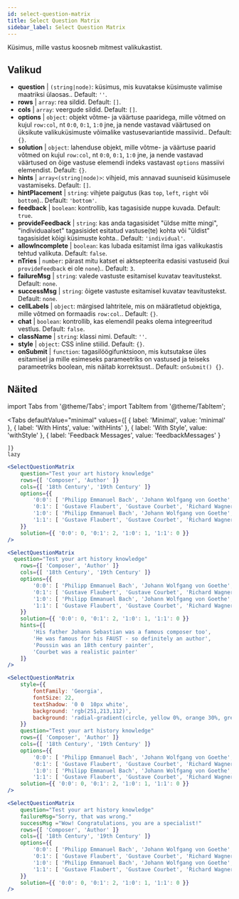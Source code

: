 ```yaml
---
id: select-question-matrix
title: Select Question Matrix
sidebar_label: Select Question Matrix
---
```


Küsimus, mille vastus koosneb mitmest valikukastist.

## Valikud

* __question__ | `(string|node)`: küsimus, mis kuvatakse küsimuste valimise maatriksi ülaosas.. Default: `''`.
* __rows__ | `array`: rea sildid. Default: `[]`.
* __cols__ | `array`: veergude sildid. Default: `[]`.
* __options__ | `object`: objekt võtme- ja väärtuse paaridega, mille võtmed on kujul `row:col`, nt `0:0`, `0:1`, `1:0` jne, ja nende vastavad väärtused on üksikute valikuküsimuste võimalike vastusevariantide massiivid.. Default: `{}`.
* __solution__ | `object`: lahenduse objekt, mille võtme- ja väärtuse paarid võtmed on kujul `row:col`, nt `0:0`, `0:1`, `1:0` jne, ja nende vastavad väärtused on õige vastuse elemendi indeks vastavast `options` massiivi elemendist. Default: `{}`.
* __hints__ | `array<(string|node)>`: vihjeid, mis annavad suuniseid küsimusele vastamiseks. Default: `[]`.
* __hintPlacement__ | `string`: vihjete paigutus (kas `top`, `left`, `right` või `bottom`).. Default: `'bottom'`.
* __feedback__ | `boolean`: kontrollib, kas tagasiside nuppe kuvada. Default: `true`.
* __provideFeedback__ | `string`: kas anda tagasisidet "üldse mitte mingi", "individuaalset" tagasisidet esitatud vastuse(te) kohta või "üldist" tagasisidet kõigi küsimuste kohta.. Default: `'individual'`.
* __allowIncomplete__ | `boolean`: kas lubada esitamist ilma igas valikukastis tehtud valikuta. Default: `false`.
* __nTries__ | `number`: pärast mitu katset ei aktsepteerita edasisi vastuseid (kui `provideFeedback` ei ole `none`).. Default: `3`.
* __failureMsg__ | `string`: valede vastuste esitamisel kuvatav teavitustekst. Default: `none`.
* __successMsg__ | `string`: õigete vastuste esitamisel kuvatav teavitustekst. Default: `none`.
* __cellLabels__ | `object`: märgised lahtritele, mis on määratletud objektiga, mille võtmed on formaadis `row:col`.. Default: `{}`.
* __chat__ | `boolean`: kontrollib, kas elemendil peaks olema integreeritud vestlus. Default: `false`.
* __className__ | `string`: klassi nimi. Default: `''`.
* __style__ | `object`: CSS inline stiilid. Default: `{}`.
* __onSubmit__ | `function`: tagasilöögifunktsioon, mis kutsutakse üles esitamisel ja mille esimeseks parameetriks on vastused ja teiseks parameetriks boolean, mis näitab korrektsust.. Default: `onSubmit() {}`.


## Näited


import Tabs from '@theme/Tabs';
import TabItem from '@theme/TabItem';

<Tabs
    defaultValue="minimal"
    values={[
        { label: 'Minimal', value: 'minimal' },
        { label: 'With Hints', value: 'withHints' },
        { label: 'With Style', value: 'withStyle' },
        { label: 'Feedback Messages', value: 'feedbackMessages' }
        
    ]}
    lazy
>

<TabItem value="minimal">

```jsx live
<SelectQuestionMatrix
    question="Test your art history knowledge"
    rows={[ 'Composer', 'Author' ]} 
    cols={[ '18th Century', '19th Century' ]} 
    options={{ 
        '0:0': [ 'Philipp Emmanuel Bach', 'Johann Wolfgang von Goethe', 'Nicolas Poussin'], 
        '0:1': [ 'Gustave Flaubert', 'Gustave Courbet', 'Richard Wagner'] ,
        '1:0': [ 'Philipp Emmanuel Bach', 'Johann Wolfgang von Goethe', 'Nicolas Poussin'],
        '1:1': [ 'Gustave Flaubert', 'Gustave Courbet', 'Richard Wagner'] 
    }} 
    solution={{ '0:0': 0, '0:1': 2, '1:0': 1, '1:1': 0 }}
/>
```
</TabItem>

<TabItem value="withHints">

```jsx live
<SelectQuestionMatrix
  question="Test your art history knowledge"
    rows={[ 'Composer', 'Author' ]} 
    cols={[ '18th Century', '19th Century' ]} 
    options={{ 
        '0:0': [ 'Philipp Emmanuel Bach', 'Johann Wolfgang von Goethe', 'Nicolas Poussin'], 
        '0:1': [ 'Gustave Flaubert', 'Gustave Courbet', 'Richard Wagner'] ,
        '1:0': [ 'Philipp Emmanuel Bach', 'Johann Wolfgang von Goethe', 'Nicolas Poussin'],
        '1:1': [ 'Gustave Flaubert', 'Gustave Courbet', 'Richard Wagner'] 
    }} 
    solution={{ '0:0': 0, '0:1': 2, '1:0': 1, '1:1': 0 }}
    hints={[
        'His father Johann Sebastian was a famous composer too',
        'He was famous for his FAUST - so definitely an author',
        'Poussin was an 18th century painter',
        'Courbet was a realistic painter'
    ]}
/>
```
</TabItem>

<TabItem value="withStyle">

```jsx live
<SelectQuestionMatrix
    style={{ 
        fontFamily: 'Georgia',
        fontSize: 22, 
        textShadow: '0 0  10px white',
        background: 'rgb(251,213,112)',
        background: 'radial-gradient(circle, yellow 0%, orange 30%, green 100%)'
    }}
    question="Test your art history knowledge"
    rows={[ 'Composer', 'Author' ]} 
    cols={[ '18th Century', '19th Century' ]} 
    options={{ 
        '0:0': [ 'Philipp Emmanuel Bach', 'Johann Wolfgang von Goethe', 'Nicolas Poussin'], 
        '0:1': [ 'Gustave Flaubert', 'Gustave Courbet', 'Richard Wagner'] ,
        '1:0': [ 'Philipp Emmanuel Bach', 'Johann Wolfgang von Goethe', 'Nicolas Poussin'],
        '1:1': [ 'Gustave Flaubert', 'Gustave Courbet', 'Richard Wagner'] }} 
    solution={{ '0:0': 0, '0:1': 2, '1:0': 1, '1:1': 0 }}
/>
```
</TabItem>


<TabItem value="feedbackMessages">

```jsx live
<SelectQuestionMatrix
    question="Test your art history knowledge"
    failureMsg="Sorry, that was wrong." 
    successMsg ="Wow! Congratulations, you are a specialist!"
    rows={[ 'Composer', 'Author' ]} 
    cols={[ '18th Century', '19th Century' ]} 
    options={{ 
        '0:0': [ 'Philipp Emmanuel Bach', 'Johann Wolfgang von Goethe', 'Nicolas Poussin'], 
        '0:1': [ 'Gustave Flaubert', 'Gustave Courbet', 'Richard Wagner'] ,
        '1:0': [ 'Philipp Emmanuel Bach', 'Johann Wolfgang von Goethe', 'Nicolas Poussin'],
        '1:1': [ 'Gustave Flaubert', 'Gustave Courbet', 'Richard Wagner'] 
    }} 
    solution={{ '0:0': 0, '0:1': 2, '1:0': 1, '1:1': 0 }}
/>
```

</TabItem>

</Tabs>

